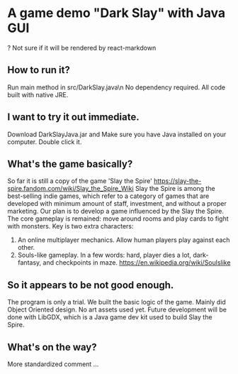 # A game demo "Dark Slay" with Java GUI

? Not sure if it will be rendered by react-markdown

## How to run it?
Run main method in src/DarkSlay.java\n
No dependency required. All code built with native JRE.

## I want to try it out immediate.
Download DarkSlayJava.jar and Make sure you have Java installed on your computer. 
Double click it.

## What's the game basically?
So far it is still a copy of the game 'Slay the Spire' https://slay-the-spire.fandom.com/wiki/Slay_the_Spire_Wiki
Slay the Spire is among the best-selling indie games, which refer to a category of games that are developed with minimum amount of staff, investment, and without a proper marketing. 
Our plan is to develop a game influenced by the Slay the Spire. 
The core gameplay is remained: move around rooms and play cards to fight with monsters.
Key is two extra characters:
1. An online multiplayer mechanics. Allow human players play against each other. 
2. Souls-like gameplay. In a few words: hard, player dies a lot, dark-fantasy, and checkpoints in maze. https://en.wikipedia.org/wiki/Soulslike 

## So it appears to be not good enough.
The program is only a trial. We built the basic logic of the game.
Mainly did Object Oriented design. 
No art assets used yet.
Future development will be done with LibGDX, which is a Java game dev kit used to build Slay the Spire. 

## What's on the way?
More standardized comment
...
